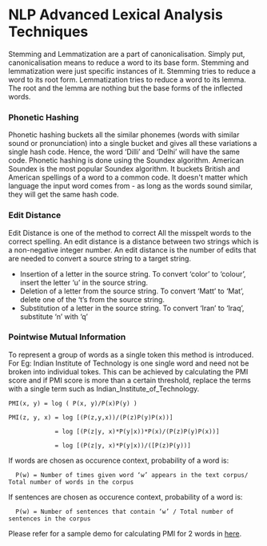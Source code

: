 # NLP Advanced Lexical Analysis Techniques

Stemming and Lemmatization are a part of canonicalisation. Simply put, canonicalisation means to reduce a word to its base form. Stemming and lemmatization were just specific instances of it. Stemming tries to reduce a word to its root form. Lemmatization tries to reduce a word to its lemma. The root and the lemma are nothing but the base forms of the inflected words.

### Phonetic Hashing 

Phonetic hashing buckets all the similar phonemes (words with similar sound or pronunciation) into a single bucket and gives all these variations a single hash code. Hence, the word ‘Dilli’ and ‘Delhi’ will have the same code. Phonetic hashing is done using the Soundex algorithm. American Soundex is the most popular Soundex algorithm. It buckets British and American spellings of a word to a common code. It doesn't matter which language the input word comes from - as long as the words sound similar, they will get the same hash code.


### Edit Distance 

Edit Distance is one of the method to correct All the misspelt words to the correct spelling. An edit distance is a distance between two strings which is a non-negative integer number. An edit distance is the number of edits that are needed to convert a source string to a target string.

* Insertion of a letter in the source string. To convert ‘color’ to ‘colour’, insert the letter ‘u’ in the source string.
* Deletion of a letter from the source string. To convert ‘Matt’ to ‘Mat’, delete one of the ‘t’s from the source string.
* Substitution of a letter in the source string. To convert ‘Iran’ to ‘Iraq’, substitute ‘n’ with ‘q’

### Pointwise Mutual Information

To represent a group of words as a single token this method is introduced. For Eg: Indian Institute of Technology is one single word and need not be broken into individual tokes. This can be achieved by calculating the PMI score and if PMI score is more than a certain threshold, replace the terms with a single term such as Indian_Institute_of_Technology.  

    PMI(x, y) = log ( P(x, y)/P(x)P(y) ) 
    
    PMI(z, y, x) = log [(P(z,y,x))/(P(z)P(y)P(x))]

                 = log [(P(z|y, x)*P(y|x))*P(x)/(P(z)P(y)P(x))]

                 = log [(P(z|y, x)*P(y|x))/([P(z)P(y))]

If words are chosen as occurence context,  probability of a word is:

      P(w) = Number of times given word ‘w’ appears in the text corpus/ Total number of words in the corpus

If sentences are chosen as occurence context, probability of a word is:

      P(w) = Number of sentences that contain ‘w’ / Total number of sentences in the corpus
 
Please refer for a sample demo for calculating PMI for 2 words in [here](https://github.com/sarathchandrikak/Machine-Learning/blob/main/NLP/Advanced%20Lexical%20Techniques/pmi_sample.ipynb). 


 
